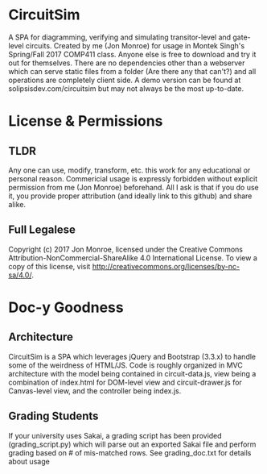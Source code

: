 # CircuitSim
A SPA for diagramming, verifying and simulating transitor-level and gate-level circuits.  Created by me (Jon Monroe) for usage in Montek Singh's Spring/Fall 2017 COMP411 class.  Anyone else is free to download and try it out for themselves.  There are no dependencies other than a webserver which can serve static files from a folder (Are there any that can't?) and all operations are completely client side.  A demo version can be found at solipsisdev.com/circuitsim but may not always be the most up-to-date.

# License & Permissions
## TLDR
Any one can use, modify, transform, etc. this work for any educational or personal reason.  Commericial usage is expressly forbidden without explicit permission from me (Jon Monroe) beforehand.  All I ask is that if you do use it, you provide proper attribution (and ideally link to this github) and share alike.

## Full Legalese
Copyright (c) 2017 Jon Monroe, licensed under the Creative Commons Attribution-NonCommercial-ShareAlike 4.0 International License. To view a copy of this license, visit http://creativecommons.org/licenses/by-nc-sa/4.0/.

# Doc-y Goodness

## Architecture
CircuitSim is a SPA which leverages jQuery and Bootstrap (3.3.x) to handle some of the weirdness of HTML/JS.
Code is roughly organized in MVC architecture with the model being contained in circuit-data.js, 
view being a combination of index.html for DOM-level view and circuit-drawer.js for Canvas-level view,
and the controller being index.js.

## Grading Students
If your university uses Sakai, a grading script has been provided (grading_script.py) which will parse out an exported Sakai file and perform grading based on # of mis-matched rows.  See grading_doc.txt for details about usage
